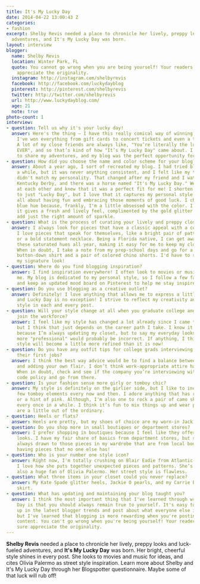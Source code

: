 ```yaml
---
title: It's My Lucky Day
date: 2014-04-22 13:00:43 Z
categories:
- fashion
excerpt: Shelby Revis needed a place to chronicle her lively, preppy looks and luck-fueled
  adventures, and It's My Lucky Day was born.
layout: interview
blogger:
  name: Shelby Revis
  location: Winter Park, FL
  quote: You cannot go wrong when you are being yourself! Your readers will for sure
    appreciate the originality.
  instagram: http://instagram.com/shelbyrevis
  facebook: http://facebook.com/luckydayblog
  pinterest: http://pinterest.com/shelbyrevis
  twitter: http://twitter.com/shelbyrevis
  url: http://www.luckydayblog.com/
  age: 21
  note: true
photo-count: 1
interview:
- question: Tell us why it's your lucky day!
  answer: Here's the thing – I have this really comical way of winning random contests.
    I've won everything from gift cards to concert tickets and even a trip to Chicago.
    A lot of my close friends are always like, "You’re literally the luckiest girl
    EVER", and so that’s kind of how "It’s My Lucky Day" came about. I wanted a place
    to share my adventures, and my blog was the perfect opportunity for me to do so!
- question: How did you choose the name and color scheme for your blog?
  answer: About a year ago, I sort of recreated my blog. I had tried blogging for
    a while, but it was never anything consistent, and I felt like my themes really
    didn't match my personality. That changed after my friend and I watched the 2013
    Kentucky Derby, and there was a horse named "It's My Lucky Day." We both looked
    at each other and knew that it was a perfect fit for me! I shorten it sometimes
    to just "Lucky Day", but I love that it captures my personal style. To me, it's
    all about having fun and embracing those moments of good luck. I chose an aqua
    blue hue because, frankly, I'm a little obsessed with the color. I also love that
    it gives a fresh and lively feel, complimented by the gold glitter accents that
    add just the right amount of sparkle.
- question: What is the process of curating your lively and preppy closet?
  answer: I always look for pieces that have a classic appeal with a colorful twist.
    I love pieces that speak for themselves, like a bright pair of patterned jeans
    or a bold statement necklace. Being a Florida native, I can get away with wearing
    these saturated hues all year, making it easy for me to keep my closet lively!
    When in doubt, I take a note from my prep-school days and go for a solid oxford
    button-down shirt and a pair of colored chino shorts. I'd have to say that’s probably
    my signature look!
- question: Where do you find blogging inspiration?
  answer: I find inspiration everywhere! I often look to movies or music to inspire
    me. My blog is dedicated to my personal style, so I follow a few fashion blogs
    and keep an updated mood board on Pinterest to help me stay inspired.
- question: Do you use blogging as a creative outlet?
  answer: Definitely! I love anything that allows me to express a little creativity,
    and Lucky Day is no exception! I strive to reflect my creativity and personal
    style in each and every post.
- question: Will your style change at all when you graduate college and officially
    join the workforce?
  answer: I feel like my style has changed a lot already since I came to college,
    but I think that just depends on the career path I take. I know it will change
    because I’m always updating my closet, but to say my everyday looks will become
    more "professional" would probably be incorrect. If anything, I think my personal
    style will become a little more refined than it is now!
- question: Do you have any outfit tips for college grads interviewing or starting
    their first jobs?
  answer: I think the best way advice would be to find a balance between looking professional
    and adding your own flair. I don’t think work-appropriate attire has to be boring!
    When in doubt, check and see if the company you’re interviewing with has a dress
    code policy and go from there.
- question: Is your fashion sense more girly or tomboy chic?
  answer: My style is definitely on the girlier side, but I like to incorporate a
    few tomboy elements every now and then. I adore anything that has ruffles, sparkle,
    or a hint of pink. Although, I'm also one to rock a pair of camo skinny pants
    every once in a while. I think it’s fun to mix things up and wear pieces that
    are a little out of the ordinary.
- question: Heels or flats?
  answer: Heels are pretty, but my shoes of choice are my worn-in Jack Rogers sandals!
- question: Do you shop more in small boutiques or department stores?
  answer: I prefer shopping in boutiques because I feel like they offer more unique
    looks. I have my fair share of basics from department stores, but somehow I'm
    always drawn to those pieces in my wardrobe that are from local boutiques. I love
    having pieces that no one else has!
- question: Who is your number one style icon?
  answer: Right now, I'm totally crushing on Blair Eadie from Atlantic-Pacific's style.
    I love how she puts together unexpected pieces and patterns. She’s fearless! I’m
    also a huge fan of Olivia Palermo. Her street style is flawless.
- question: What three items in your closet could you never replace?
  answer: My Kate Spade glitter heels, Jackie O pearls, and my Carrie Bradshaw tulle
    skirt.
- question: What has updating and maintaining your blog taught you?
  answer: I think the most important thing that I've learned through writing on Lucky
    Day is that you should always remain true to yourself. It's easy to get caught
    up in the latest blogger trends and post about what everyone else is posting,
    but I've learned that blogging is more rewarding when you're posting creative
    content. You can't go wrong when you're being yourself! Your readers will for
    sure appreciate the originality.
---
```


**Shelby Revis** needed a place to chronicle her lively, preppy looks and luck-fueled adventures, and **It's My Lucky Day** was born. Her bright, cheerful style shines in every post. She looks to movies and music for ideas, and cites Olivia Palermo as street style inspiration. Learn more about Shelby and It's My Lucky Day through her Blogspotter questionnaire. Maybe some of that luck will rub off!